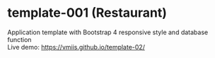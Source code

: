 # template-001 (Restaurant)

Application template with Bootstrap 4 responsive style and database function  
Live demo: https://vmiis.github.io/template-02/
